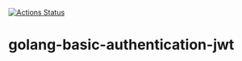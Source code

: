 [![Actions Status](https://github.com/qwertmax/golang-basic-authentication-jwt/workflows/Go/badge.svg)](https://github.com/qwertmax/golang-basic-authentication-jwt/actions)

# golang-basic-authentication-jwt